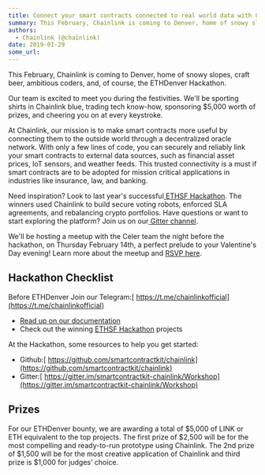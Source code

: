 ```yaml
---
title: Connect your smart contracts connected to real world data with Chainlink
summary: This February, Chainlink is coming to Denver, home of snowy slopes, craft beer, ambitious coders, and, of course, the ETHDenver Hackathon. Our team is excited to meet you during the festivities. Well be sporting shirts in Chainlink blue, trading tech know-how, sponsoring $5,000 worth of prizes, and cheering you on at every keystroke. At Chainlink, our mission is to make smart contracts more useful by connecting them to the outside world through a decentralized oracle network. With only a few lin
authors:
  - Chainlink (@chainlink)
date: 2019-01-29
some_url: 
---
```


This February, Chainlink is coming to Denver, home of snowy slopes, craft beer, ambitious coders, and, of course, the ETHDenver Hackathon.

Our team is excited to meet you during the festivities. We'll be sporting shirts in Chainlink blue, trading tech know-how, sponsoring $5,000 worth of prizes, and cheering you on at every keystroke.

At Chainlink, our mission is to make smart contracts more useful by connecting them to the outside world through a decentralized oracle network. With only a few lines of code, you can securely and reliably link your smart contracts to external data sources, such as financial asset prices, IoT sensors, and weather feeds. This trusted connectivity is a must if smart contracts are to be adopted for mission critical applications in industries like insurance, law, and banking.

Need inspiration? Look to last year's successful[ ETHSF Hackathon](https://medium.com/chainlink/chainlink-hackathon-champions-reveal-their-winning-projects-c4b0a27816f7). The winners used Chainlink to build secure voting robots, enforced SLA agreements, and rebalancing crypto portfolios. Have questions or want to start exploring the platform? Join us on our[ Gitter channel](https://gitter.im/smartcontractkit-chainlink/Lobby).

We'll be hosting a meetup with the Celer team the night before the hackathon, on Thursday February 14th, a perfect prelude to your Valentine's Day evening! Learn more about the meetup and [RSVP here](https://www.eventbrite.com/e/chainlink-and-celer-denver-meetup-tickets-54989944404). 

## Hackathon Checklist

Before ETHDenver Join our Telegram:[ https://t.me/chainlinkofficial](https://t.me/chainlinkofficial)

*  [ Read up on our documentation]( https://docs.chain.link/docs)
*   Check out the winning [ETHSF Hackathon](https://medium.com/chainlink/chainlink-hackathon-champions-reveal-their-winning-projects-c4b0a27816f7) projects

At the Hackathon, some resources to help you get started:

*   Github:[ https://github.com/smartcontractkit/chainlink](https://github.com/smartcontractkit/chainlink)
*   Gitter:[ https://gitter.im/smartcontractkit-chainlink/Workshop](https://gitter.im/smartcontractkit-chainlink/Workshop)

## Prizes

For our ETHDenver bounty, we are awarding a total of $5,000 of LINK or ETH equivalent to the top projects. The first prize of $2,500 will be for the most compelling and ready-to-run prototype using Chainlink. The 2nd prize of $1,500 will be for the most creative application of Chainlink and third prize is $1,000 for judges’ choice.